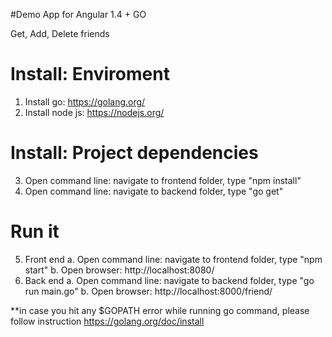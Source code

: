 #Demo App for Angular 1.4 + GO

Get, Add, Delete friends

Install: Enviroment
=======
1. Install go: https://golang.org/
2. Install node js: https://nodejs.org/

Install: Project dependencies
=======
3. Open command line: navigate to frontend folder, type "npm install"
4. Open command line: navigate to backend folder, type "go get"

Run it
======
5. Front end
   a. Open command line: navigate to frontend folder, type "npm start"
   b. Open browser: http://localhost:8080/
6. Back end
   a. Open command line: navigate to backend folder, type "go run main.go"
   b. Open browser: http://localhost:8000/friend/


**in case you hit any $GOPATH error while running go command, please follow instruction https://golang.org/doc/install

